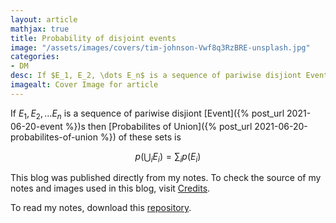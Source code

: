 ```yaml
---
layout: article
mathjax: true
title: Probability of disjoint events
image: "/assets/images/covers/tim-johnson-Vwf8q3RzBRE-unsplash.jpg"
categories:
- DM
desc: If $E_1, E_2, \dots E_n$ is a sequence of pariwise disjiont Events then Probabilites of Union of these sets is  
imagealt: Cover Image for article
---
```


If $E_1, E_2, \dots E_n$ is a sequence of pariwise disjiont [Event]({% post_url 2021-06-20-event %})s then [Probabilites of Union]({% post_url 2021-06-20-probabilites-of-union %}) of these sets is 
































































































































































































































































































































































































$$p(\bigcup_i E_i) = \sum_{i} p(E_i)$$

































































































































































































































































































































































































This blog was published directly from my notes.
To check the source of my notes and images used in this blog, visit <a href="/credits.html" target="_blank">Credits</a>.

To read my notes, download this <a href="https://github.com/bovem/CS" target="blank">repository</a>.